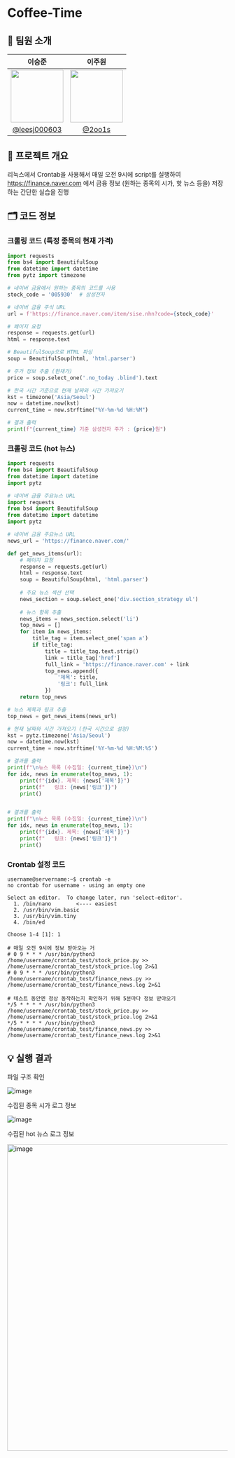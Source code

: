 # Coffee-Time

## 👥 팀원 소개

| 이승준 | 이주원 |
|:-----------:|:-----------:|
| <img width="120px" src="https://avatars.githubusercontent.com/leesj000603"/> | <img width="120px" src="https://avatars.githubusercontent.com/2oo1s"/> |
| [@leesj000603](https://github.com/leesj000603) | [@2oo1s](https://github.com/2oo1s) |

## 📌 프로젝트 개요

리눅스에서 Crontab을 사용해서 매일 오전 9시에 script를 실행하여 https://finance.naver.com 에서 금융 정보 (원하는 종목의 시가, 핫 뉴스 등을) 저장하는 간단한 실습을 진행

## 🗂 코드 정보

### 크롤링 코드 (특정 종목의 현재 가격)

```python
import requests
from bs4 import BeautifulSoup
from datetime import datetime
from pytz import timezone

# 네이버 금융에서 원하는 종목의 코드를 사용
stock_code = '005930'  # 삼성전자

# 네이버 금융 주식 URL
url = f'https://finance.naver.com/item/sise.nhn?code={stock_code}'

# 페이지 요청
response = requests.get(url)
html = response.text

# BeautifulSoup으로 HTML 파싱
soup = BeautifulSoup(html, 'html.parser')

# 주가 정보 추출 (현재가)
price = soup.select_one('.no_today .blind').text

# 한국 시간 기준으로 현재 날짜와 시간 가져오기
kst = timezone('Asia/Seoul')
now = datetime.now(kst)
current_time = now.strftime("%Y-%m-%d %H:%M")

# 결과 출력
print(f"{current_time} 기준 삼성전자 주가 : {price}원")
```

### 크롤링 코드 (hot 뉴스)
```python
import requests
from bs4 import BeautifulSoup
from datetime import datetime
import pytz

# 네이버 금융 주요뉴스 URL
import requests
from bs4 import BeautifulSoup
from datetime import datetime
import pytz

# 네이버 금융 주요뉴스 URL
news_url = 'https://finance.naver.com/'

def get_news_items(url):
    # 페이지 요청
    response = requests.get(url)
    html = response.text
    soup = BeautifulSoup(html, 'html.parser')
    
    # 주요 뉴스 섹션 선택
    news_section = soup.select_one('div.section_strategy ul')
    
    # 뉴스 항목 추출
    news_items = news_section.select('li')
    top_news = []
    for item in news_items:
        title_tag = item.select_one('span a')
        if title_tag:
            title = title_tag.text.strip()
            link = title_tag['href']
            full_link = 'https://finance.naver.com' + link
            top_news.append({
                '제목': title,
                '링크': full_link
            })
    return top_news

# 뉴스 제목과 링크 추출
top_news = get_news_items(news_url)

# 현재 날짜와 시간 가져오기 (한국 시간으로 설정)
kst = pytz.timezone('Asia/Seoul')
now = datetime.now(kst)
current_time = now.strftime('%Y-%m-%d %H:%M:%S')

# 결과를 출력
print(f"\n뉴스 목록 (수집일: {current_time})\n")
for idx, news in enumerate(top_news, 1):
    print(f"{idx}. 제목: {news['제목']}")
    print(f"   링크: {news['링크']}")
    print()


# 결과를 출력
print(f"\n뉴스 목록 (수집일: {current_time})\n")
for idx, news in enumerate(top_news, 1):
    print(f"{idx}. 제목: {news['제목']}")
    print(f"   링크: {news['링크']}")
    print()
```

### Crontab 설정 코드

```shell
username@servername:~$ crontab -e
no crontab for username - using an empty one

Select an editor.  To change later, run 'select-editor'.
  1. /bin/nano        <---- easiest
  2. /usr/bin/vim.basic
  3. /usr/bin/vim.tiny
  4. /bin/ed

Choose 1-4 [1]: 1

# 매일 오전 9시에 정보 받아오는 거
# 0 9 * * * /usr/bin/python3 /home/username/crontab_test/stock_price.py >> /home/username/crontab_test/stock_price.log 2>&1
# 0 9 * * * /usr/bin/python3 /home/username/crontab_test/finance_news.py >> /home/username/crontab_test/finance_news.log 2>&1

# 테스트 동안엔 정상 동작하는지 확인하기 위해 5분마다 정보 받아오기
*/5 * * * * /usr/bin/python3 /home/username/crontab_test/stock_price.py >> /home/username/crontab_test/stock_price.log 2>&1
*/5 * * * * /usr/bin/python3 /home/username/crontab_test/finance_news.py >> /home/username/crontab_test/finance_news.log 2>&1
```

## 💡 실행 결과

파일 구조 확인

![image](https://github.com/user-attachments/assets/c1ba71e1-1157-4c4c-a1bc-aa91e0df2536)

수집된 종목 시가 로그 정보

![image](https://github.com/user-attachments/assets/fbd315c3-80de-43d5-be1e-ba5204546dda)

수집된 hot 뉴스 로그 정보

<img src="https://github.com/user-attachments/assets/52157f4e-aa9c-41e4-a0c6-272e4eda59e4" alt="image" style="width: 700px; height: auto;">
